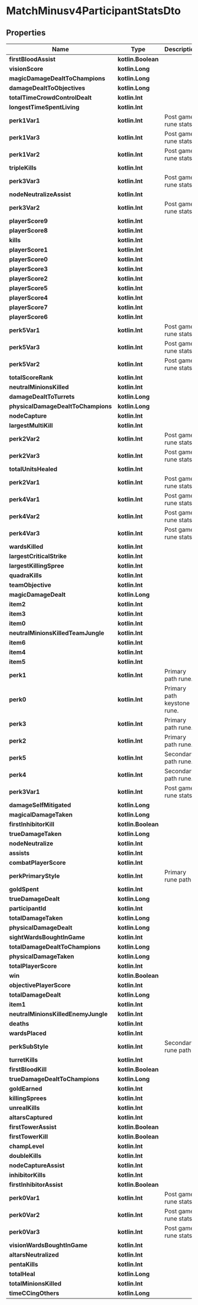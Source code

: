 
# MatchMinusv4ParticipantStatsDto

## Properties
Name | Type | Description | Notes
------------ | ------------- | ------------- | -------------
**firstBloodAssist** | **kotlin.Boolean** |  |  [optional]
**visionScore** | **kotlin.Long** |  |  [optional]
**magicDamageDealtToChampions** | **kotlin.Long** |  |  [optional]
**damageDealtToObjectives** | **kotlin.Long** |  |  [optional]
**totalTimeCrowdControlDealt** | **kotlin.Int** |  |  [optional]
**longestTimeSpentLiving** | **kotlin.Int** |  |  [optional]
**perk1Var1** | **kotlin.Int** | Post game rune stats. |  [optional]
**perk1Var3** | **kotlin.Int** | Post game rune stats. |  [optional]
**perk1Var2** | **kotlin.Int** | Post game rune stats. |  [optional]
**tripleKills** | **kotlin.Int** |  |  [optional]
**perk3Var3** | **kotlin.Int** | Post game rune stats. |  [optional]
**nodeNeutralizeAssist** | **kotlin.Int** |  |  [optional]
**perk3Var2** | **kotlin.Int** | Post game rune stats. |  [optional]
**playerScore9** | **kotlin.Int** |  |  [optional]
**playerScore8** | **kotlin.Int** |  |  [optional]
**kills** | **kotlin.Int** |  |  [optional]
**playerScore1** | **kotlin.Int** |  |  [optional]
**playerScore0** | **kotlin.Int** |  |  [optional]
**playerScore3** | **kotlin.Int** |  |  [optional]
**playerScore2** | **kotlin.Int** |  |  [optional]
**playerScore5** | **kotlin.Int** |  |  [optional]
**playerScore4** | **kotlin.Int** |  |  [optional]
**playerScore7** | **kotlin.Int** |  |  [optional]
**playerScore6** | **kotlin.Int** |  |  [optional]
**perk5Var1** | **kotlin.Int** | Post game rune stats. |  [optional]
**perk5Var3** | **kotlin.Int** | Post game rune stats. |  [optional]
**perk5Var2** | **kotlin.Int** | Post game rune stats. |  [optional]
**totalScoreRank** | **kotlin.Int** |  |  [optional]
**neutralMinionsKilled** | **kotlin.Int** |  |  [optional]
**damageDealtToTurrets** | **kotlin.Long** |  |  [optional]
**physicalDamageDealtToChampions** | **kotlin.Long** |  |  [optional]
**nodeCapture** | **kotlin.Int** |  |  [optional]
**largestMultiKill** | **kotlin.Int** |  |  [optional]
**perk2Var2** | **kotlin.Int** | Post game rune stats. |  [optional]
**perk2Var3** | **kotlin.Int** | Post game rune stats. |  [optional]
**totalUnitsHealed** | **kotlin.Int** |  |  [optional]
**perk2Var1** | **kotlin.Int** | Post game rune stats. |  [optional]
**perk4Var1** | **kotlin.Int** | Post game rune stats. |  [optional]
**perk4Var2** | **kotlin.Int** | Post game rune stats. |  [optional]
**perk4Var3** | **kotlin.Int** | Post game rune stats. |  [optional]
**wardsKilled** | **kotlin.Int** |  |  [optional]
**largestCriticalStrike** | **kotlin.Int** |  |  [optional]
**largestKillingSpree** | **kotlin.Int** |  |  [optional]
**quadraKills** | **kotlin.Int** |  |  [optional]
**teamObjective** | **kotlin.Int** |  |  [optional]
**magicDamageDealt** | **kotlin.Long** |  |  [optional]
**item2** | **kotlin.Int** |  |  [optional]
**item3** | **kotlin.Int** |  |  [optional]
**item0** | **kotlin.Int** |  |  [optional]
**neutralMinionsKilledTeamJungle** | **kotlin.Int** |  |  [optional]
**item6** | **kotlin.Int** |  |  [optional]
**item4** | **kotlin.Int** |  |  [optional]
**item5** | **kotlin.Int** |  |  [optional]
**perk1** | **kotlin.Int** | Primary path rune. |  [optional]
**perk0** | **kotlin.Int** | Primary path keystone rune. |  [optional]
**perk3** | **kotlin.Int** | Primary path rune. |  [optional]
**perk2** | **kotlin.Int** | Primary path rune. |  [optional]
**perk5** | **kotlin.Int** | Secondary path rune. |  [optional]
**perk4** | **kotlin.Int** | Secondary path rune. |  [optional]
**perk3Var1** | **kotlin.Int** | Post game rune stats. |  [optional]
**damageSelfMitigated** | **kotlin.Long** |  |  [optional]
**magicalDamageTaken** | **kotlin.Long** |  |  [optional]
**firstInhibitorKill** | **kotlin.Boolean** |  |  [optional]
**trueDamageTaken** | **kotlin.Long** |  |  [optional]
**nodeNeutralize** | **kotlin.Int** |  |  [optional]
**assists** | **kotlin.Int** |  |  [optional]
**combatPlayerScore** | **kotlin.Int** |  |  [optional]
**perkPrimaryStyle** | **kotlin.Int** | Primary rune path |  [optional]
**goldSpent** | **kotlin.Int** |  |  [optional]
**trueDamageDealt** | **kotlin.Long** |  |  [optional]
**participantId** | **kotlin.Int** |  |  [optional]
**totalDamageTaken** | **kotlin.Long** |  |  [optional]
**physicalDamageDealt** | **kotlin.Long** |  |  [optional]
**sightWardsBoughtInGame** | **kotlin.Int** |  |  [optional]
**totalDamageDealtToChampions** | **kotlin.Long** |  |  [optional]
**physicalDamageTaken** | **kotlin.Long** |  |  [optional]
**totalPlayerScore** | **kotlin.Int** |  |  [optional]
**win** | **kotlin.Boolean** |  |  [optional]
**objectivePlayerScore** | **kotlin.Int** |  |  [optional]
**totalDamageDealt** | **kotlin.Long** |  |  [optional]
**item1** | **kotlin.Int** |  |  [optional]
**neutralMinionsKilledEnemyJungle** | **kotlin.Int** |  |  [optional]
**deaths** | **kotlin.Int** |  |  [optional]
**wardsPlaced** | **kotlin.Int** |  |  [optional]
**perkSubStyle** | **kotlin.Int** | Secondary rune path |  [optional]
**turretKills** | **kotlin.Int** |  |  [optional]
**firstBloodKill** | **kotlin.Boolean** |  |  [optional]
**trueDamageDealtToChampions** | **kotlin.Long** |  |  [optional]
**goldEarned** | **kotlin.Int** |  |  [optional]
**killingSprees** | **kotlin.Int** |  |  [optional]
**unrealKills** | **kotlin.Int** |  |  [optional]
**altarsCaptured** | **kotlin.Int** |  |  [optional]
**firstTowerAssist** | **kotlin.Boolean** |  |  [optional]
**firstTowerKill** | **kotlin.Boolean** |  |  [optional]
**champLevel** | **kotlin.Int** |  |  [optional]
**doubleKills** | **kotlin.Int** |  |  [optional]
**nodeCaptureAssist** | **kotlin.Int** |  |  [optional]
**inhibitorKills** | **kotlin.Int** |  |  [optional]
**firstInhibitorAssist** | **kotlin.Boolean** |  |  [optional]
**perk0Var1** | **kotlin.Int** | Post game rune stats. |  [optional]
**perk0Var2** | **kotlin.Int** | Post game rune stats. |  [optional]
**perk0Var3** | **kotlin.Int** | Post game rune stats. |  [optional]
**visionWardsBoughtInGame** | **kotlin.Int** |  |  [optional]
**altarsNeutralized** | **kotlin.Int** |  |  [optional]
**pentaKills** | **kotlin.Int** |  |  [optional]
**totalHeal** | **kotlin.Long** |  |  [optional]
**totalMinionsKilled** | **kotlin.Int** |  |  [optional]
**timeCCingOthers** | **kotlin.Long** |  |  [optional]



